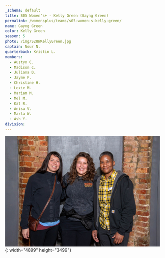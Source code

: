 ```yaml
---
_schema: default
title: S05 Women's+ - Kelly Green (Gayng Green)
permalink: /womensplus/teams/s05-women-s-kelly-green/
name: Gayng Green
color: Kelly Green
season: 5
photo: /img/S28WKellyGreen.jpg
captain: Nour N.
quarterback: Kristin L.
members:
  - Austyn C.
  - Madison C.
  - Juliana D.
  - Jayme F.
  - Christine H.
  - Lexie M.
  - Mariam M.
  - Mel M.
  - Kat R.
  - Anisa V.
  - Marla W.
  - Ash Y.
division:
---
```

![](/img/da2-7095.jpg){: width="4899" height="3499"}